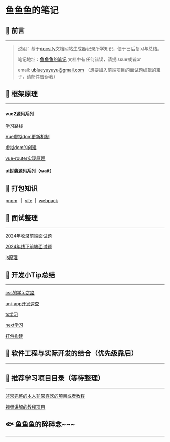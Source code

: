 <!--
 * @Author: blueyuyu ublueyuyuyu@gmail.com
 * @Date: 2024-08-22 22:58:19
 * @LastEditors: blueyuyu ublueyuyuyu@gmail.com
 * @LastEditTime: 2024-09-29 10:59:08
 * @FilePath: \fishNote\docs\README.md
 * @Description: 这是默认设置,请设置`customMade`, 打开koroFileHeader查看配置 进行设置: https://github.com/OBKoro1/koro1FileHeader/wiki/%E9%85%8D%E7%BD%AE
-->

# 鱼鱼鱼的笔记

## 📢  前言

---

> <u>说明</u>：基于[docsify](https://docsify.js.org/#/zh-cn/?id=docsify)文档网站生成器记录所学知识，便于日后复习与总结。
>
> 笔记地址：[鱼鱼鱼的笔记](https://blueyuyu.github.io/fishNote/)
> 文档中有任何错误，请提issue或者pr
>
> email: ublueyuyuyu@gmail.com （想要加入前端项目的面试题编辑的宝子，请邮件告诉我）

## 🧡  框架原理

---

#### **vue2源码系列**<!-- {docsify-ignore} -->

[学习路线](/vuePrinciple/day01.md)

[Vue虚拟dom更新机制](/vuePrinciple/day02.md)

[虚拟dom的创建](/vuePrinciple/day03.md)

[vue-router实现原理](/vuePrinciple/day04.md)

#### **ui封装源码系列（wait）**<!-- {docsify-ignore} -->


## 💙  打包知识
[pnpm](/build/pnpm.md)&nbsp; &nbsp;|&nbsp;&nbsp;[vite](/build/pnpm.md)&nbsp;&nbsp;|&nbsp;&nbsp;[webpack](/build/pnpm.md)


## 🧡  面试整理

---

[2024年收录前端面试题](/InterviewQuestions/Front-end-interview.md)

[2024年线下前端面试题](/InterviewQuestions/On-siteInterview.md)

[js原理](/js/JSprinciple.md)

## 💛  开发小Tip总结

---

[css的学习之路](/css/css.md)

[uni-app开发速查](/css/uniAppCss.md)

[ts学习](/tsLearning/example.md)

[next学习](/React/next/learning.md)

[打包构建](/build/pnpm.md)

## 💚  软件工程与实际开发的结合（优先级靠后）

---

## 💙  推荐学习项目目录（等待整理）

---

[非常完整的本人非常喜欢的项目或者教程](/recommend/theMostRe.md)

[视频讲解的教程项目](/recommend/withTutorial.md)

## 🐟  鱼鱼鱼的碎碎念~~~

---
